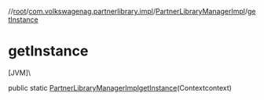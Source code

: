 //[root](../../../index.md)/[com.volkswagenag.partnerlibrary.impl](../index.md)/[PartnerLibraryManagerImpl](index.md)/[getInstance](get-instance.md)

# getInstance

[JVM]\

public static [PartnerLibraryManagerImpl](index.md)[getInstance](get-instance.md)(Contextcontext)
